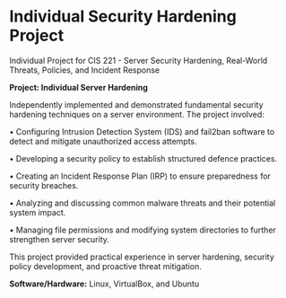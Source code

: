 # Individual Security Hardening Project
Individual Project for CIS 221 - Server Security Hardening, Real-World Threats, Policies, and Incident Response

**Project: Individual Server Hardening**

Independently implemented and demonstrated fundamental security hardening techniques on a server environment. The project involved:

•	Configuring Intrusion Detection System (IDS) and fail2ban software to detect and mitigate unauthorized access attempts.

•	Developing a security policy to establish structured defence practices.

•	Creating an Incident Response Plan (IRP) to ensure preparedness for security breaches.

•	Analyzing and discussing common malware threats and their potential system impact.

•	Managing file permissions and modifying system directories to further strengthen server security.

This project provided practical experience in server hardening, security policy development, and proactive threat mitigation.

**Software/Hardware:** Linux, VirtualBox, and Ubuntu

